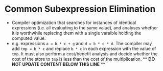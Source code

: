 Common Subexpression Elimination
================================

* Compiler optimization that searches for instances of identical expressions (i.e. all evaluating to the same value), and analyses whether it is worthwhile replacing them with a single varaible holding the computed value.
* e.g. expressions `a = b * c + g` and `d = b * c * d`. The compiler may add `tmp = b * c` and replace `b * c` in each expression with the value of `tmp`. It must also perform a cost/benefit analysis and decide whether the cost of the store to `tmp` is less than the cost of the multiplication.
** **DO NOT UPDATE CONTENT BELOW THIS LINE** **

